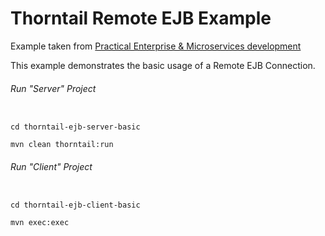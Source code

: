 Thorntail Remote EJB Example
=====================================

Example taken from [Practical Enterprise & Microservices development](http://www.itbuzzpress.com/ebooks/java-ee-7-development-on-wildfly.html)

This example demonstrates the basic usage of a Remote EJB Connection.

###### Run "Server" Project
```shell

cd thorntail-ejb-server-basic 

mvn clean thorntail:run
```
###### Run "Client" Project
```shell

cd thorntail-ejb-client-basic

mvn exec:exec
```
